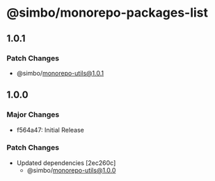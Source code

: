 # @simbo/monorepo-packages-list

## 1.0.1

### Patch Changes

- @simbo/monorepo-utils@1.0.1

## 1.0.0

### Major Changes

- f564a47: Initial Release

### Patch Changes

- Updated dependencies [2ec260c]
  - @simbo/monorepo-utils@1.0.0
